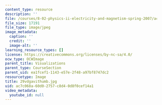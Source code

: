 ```yaml
---
content_type: resource
description: ''
file: /courses/8-02-physics-ii-electricity-and-magnetism-spring-2007/ac7c068a60d02757c8d40d8f0cef14a1_29vdgavithumb.jpg
file_size: 17191
file_type: image/jpeg
image_metadata:
  caption: ''
  credit: ''
  image-alt: ''
learning_resource_types: []
license: https://creativecommons.org/licenses/by-nc-sa/4.0/
ocw_type: OCWImage
parent_title: Visualizations
parent_type: CourseSection
parent_uid: ea1fcef1-1143-e57e-2f48-a97bf8747dc2
resourcetype: Image
title: 29vdgavithumb.jpg
uid: ac7c068a-60d0-2757-c8d4-0d8f0cef14a1
video_metadata:
  youtube_id: null
---
```

